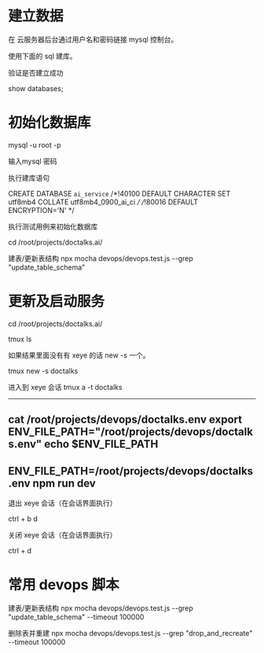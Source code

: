 # 建立数据

在 云服务器后台通过用户名和密码链接 mysql 控制台。

使用下面的 sql 建库。

验证是否建立成功

show databases;

# 初始化数据库

mysql -u root -p

输入mysql 密码

执行建库语句

CREATE DATABASE `ai_service` /*!40100 DEFAULT CHARACTER SET utf8mb4 COLLATE utf8mb4_0900_ai_ci */ /*!80016 DEFAULT
ENCRYPTION='N' */

执行测试用例来初始化数据库

cd /root/projects/doctalks.ai/

建表/更新表结构
npx mocha devops/devops.test.js --grep "update_table_schema"

# 更新及启动服务

cd /root/projects/doctalks.ai/

tmux ls

如果结果里面没有有 xeye 的话 new -s 一个。

tmux new -s doctalks

进入到 xeye 会话
tmux a -t doctalks

--------
cat /root/projects/devops/doctalks.env
export ENV_FILE_PATH="/root/projects/devops/doctalks.env"
echo $ENV_FILE_PATH
--------
ENV_FILE_PATH=/root/projects/devops/doctalks.env npm run dev
--------

退出 xeye 会话（在会话界面执行）

ctrl + b d

关闭 xeye 会话（在会话界面执行）

ctrl + d

# 常用 devops 脚本

建表/更新表结构
npx mocha devops/devops.test.js --grep "update_table_schema" --timeout 100000

删除表并重建
npx mocha devops/devops.test.js --grep "drop_and_recreate" --timeout 100000
